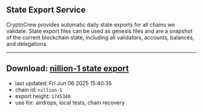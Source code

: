 ## State Export Service
CryptoCrew provides automatic daily state exports for all chains we validate. State export files can be used as genesis files and are a snapshot of the current blockchain state, including all validators, accounts, balances, and delegations.

---
**Download: [nillion-1 state export](https://ccv-s3.nbg1.your-objectstorage.com/SERVICE/nillion/nillion-1_export_1745340.json)**
---

- last updated: Fri Jun 06 2025 15:40:35
- chain id: `nillion-1`
- export height: `1745340`
- use for: airdrops, local tests, chain recovery
